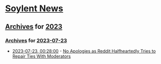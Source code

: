 # [Soylent News](../../../README.md)

## [Archives](../../index.md) for [2023](../index.md)

### [Archives](../../index.md) for [2023-07-23](index.md)

* [2023-07-23, 00:28:00](https://soylentnews.org/article.pl?sid=23/07/22/020258&from=rss) - [No Apologies as Reddit Halfheartedly Tries to Repair Ties With Moderators](https://soylentnews.org/article.pl?sid=23/07/22/020258&from=rss)
